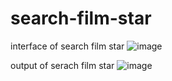 # search-film-star

interface of search film star
![image](https://user-images.githubusercontent.com/44973355/48351854-504df700-e6c6-11e8-8600-e2936a9117d6.png)

output of serach film star
![image](https://user-images.githubusercontent.com/44973355/48352196-1cbf9c80-e6c7-11e8-8ee7-98a5bafd771a.png)


